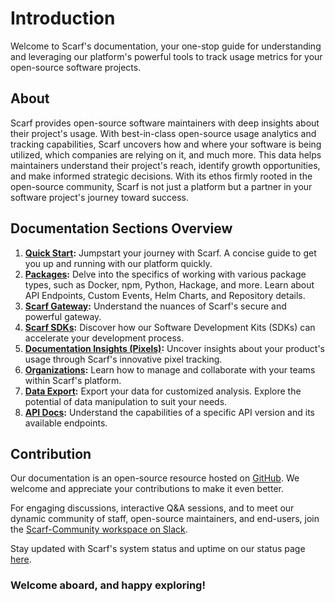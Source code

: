 # Introduction

Welcome to Scarf's documentation, your one-stop guide for understanding and leveraging our platform's powerful tools to track usage metrics for your open-source software projects.

## About

Scarf provides open-source software maintainers with deep insights about their project's usage. With best-in-class open-source usage analytics and tracking capabilities, Scarf uncovers how and where your software is being utilized, which companies are relying on it, and much more. This data helps maintainers understand their project's reach, identify growth opportunities, and make informed strategic decisions. With its ethos firmly rooted in the open-source community, Scarf is not just a platform but a partner in your software project's journey toward success.

## Documentation Sections Overview

1. **[Quick Start](/quick-start):** Jumpstart your journey with Scarf. A concise guide to get you up and running with our platform quickly.
2. **[Packages](/packages):** Delve into the specifics of working with various package types, such as Docker, npm, Python, Hackage, and more. Learn about API Endpoints, Custom Events, Helm Charts, and Repository details.
3. **[Scarf Gateway](/gateway):** Understand the nuances of Scarf's secure and powerful gateway.
4. **[Scarf SDKs](/package-analytics):** Discover how our Software Development Kits (SDKs) can accelerate your development process.
5. **[Documentation Insights (Pixels)](/web-traffic):** Uncover insights about your product's usage through Scarf's innovative pixel tracking.
6. **[Organizations](/organizations):** Learn how to manage and collaborate with your teams within Scarf's platform.
7. **[Data Export](/data-export):** Export your data for customized analysis. Explore the potential of data manipulation to suit your needs.
8. **[API Docs](/api-v2):** Understand the capabilities of a specific API version and its available endpoints.

## Contribution

Our documentation is an open-source resource hosted on [GitHub](https://github.com/scarf-sh/docs). We welcome and appreciate your contributions to make it even better.

For engaging discussions, interactive Q&A sessions, and to meet our dynamic community of staff, open-source maintainers, and end-users, join the [Scarf-Community workspace on Slack](https://tinyurl.com/scarf-community-slack).

Stay updated with Scarf's system status and uptime on our status page [here](https://status.scarf.sh).

### Welcome aboard, and happy exploring!